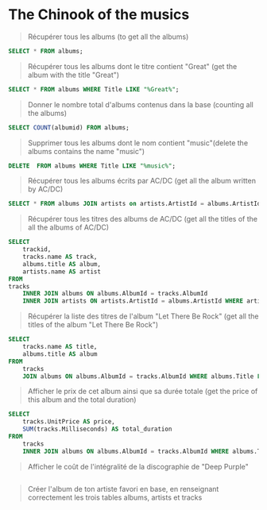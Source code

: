 # The Chinook of the musics
> Récupérer tous les albums (to get all the albums)

```sql
SELECT * FROM albums;
```
> Récupérer tous les albums dont le titre contient "Great" (get the album with the title "Great")

```sql
SELECT * FROM albums WHERE Title LIKE "%Great%";
```

> Donner le nombre total d'albums contenus dans la base (counting all the albums)

```sql
SELECT COUNT(albumid) FROM albums;

```

> Supprimer tous les albums dont le nom contient "music"(delete the albums contains the name "music")

```sql
DELETE  FROM albums WHERE Title LIKE "%music%";

```

> Récupérer tous les albums écrits par AC/DC (get all the album written by AC/DC)

```sql
SELECT * FROM albums JOIN artists on artists.ArtistId = albums.ArtistId WHERE Name = "AC/DC"; 
```

> Récupérer tous les titres des albums de AC/DC (get all the titles of the all the albums of AC/DC)

```sql
SELECT 
    trackid,
    tracks.name AS track,
    albums.title AS album,
    artists.name AS artist
FROM
tracks
    INNER JOIN albums ON albums.AlbumId = tracks.AlbumId
    INNER JOIN artists ON artists.ArtistId = albums.ArtistId WHERE artists.Name LIKE "AC/DC" ;
```

> Récupérer la liste des titres de l'album "Let There Be Rock" (get all the titles of the album "Let There Be Rock")

```sql
SELECT 
    tracks.name AS title,
    albums.title AS album
FROM
    tracks
    JOIN albums ON albums.AlbumId = tracks.AlbumId WHERE albums.Title LIKE "Let There Be Rock";
```

> Afficher le prix de cet album ainsi que sa durée totale (get the price of this album and the total duration)

```sql
SELECT 
    tracks.UnitPrice AS price,
    SUM(tracks.Milliseconds) AS total_duration
FROM
    tracks
    INNER JOIN albums ON albums.AlbumId = tracks.AlbumId WHERE albums.Title LIKE "Let There Be Rock";
```

> Afficher le coût de l'intégralité de la discographie de "Deep Purple"

```sql
```

> Créer l'album de ton artiste favori en base, en renseignant correctement les trois tables albums, artists et tracks

```sql
```